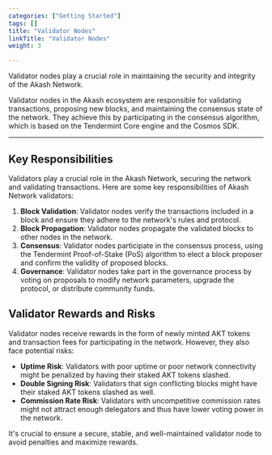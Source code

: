 ```yaml
---
categories: ["Getting Started"]
tags: []
title: "Validator Nodes"
linkTitle: "Validator Nodes"
weight: 3

---
```



Validator nodes play a crucial role in maintaining the security and integrity of the Akash Network.

Validator nodes in the Akash ecosystem are responsible for validating transactions, proposing new blocks, and maintaining the consensus state of the network. They achieve this by participating in the consensus algorithm, which is based on the Tendermint Core engine and the Cosmos SDK.

---

## Key Responsibilities

Validators play a crucial role in the Akash Network, securing the network and validating transactions. Here are some key responsibilities of Akash Network validators:

1. **Block Validation**: Validator nodes verify the transactions included in a block and ensure they adhere to the network's rules and protocol.
2. **Block Propagation**: Validator nodes propagate the validated blocks to other nodes in the network.
3. **Consensus**: Validator nodes participate in the consensus process, using the Tendermint Proof-of-Stake (PoS) algorithm to elect a block proposer and confirm the validity of proposed blocks.
4. **Governance**: Validator nodes take part in the governance process by voting on proposals to modify network parameters, upgrade the protocol, or distribute community funds.

## Validator Rewards and Risks

Validator nodes receive rewards in the form of newly minted AKT tokens and transaction fees for participating in the network. However, they also face potential risks:

- **Uptime Risk**: Validators with poor uptime or poor network connectivity might be penalized by having their staked AKT tokens slashed.
- **Double Signing Risk**: Validators that sign conflicting blocks might have their staked AKT tokens slashed as well.
- **Commission Rate Risk**: Validators with uncompetitive commission rates might not attract enough delegators and thus have lower voting power in the network.

It's crucial to ensure a secure, stable, and well-maintained validator node to avoid penalties and maximize rewards.
